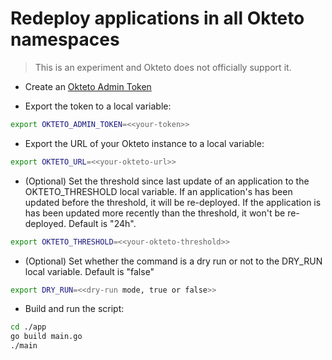 # Redeploy applications in all Okteto namespaces

> This is an experiment and Okteto does not officially support it.

- Create an [Okteto Admin Token](https://www.okteto.com/docs/admin/dashboard/#admin-access-tokens)

- Export the token to a local variable:

```bash
export OKTETO_ADMIN_TOKEN=<<your-token>>
```

- Export the URL of your Okteto instance to a local variable:

```bash
export OKTETO_URL=<<your-okteto-url>>
```

- (Optional) Set the threshold since last update of an application to the OKTETO_THRESHOLD local variable. If an application's has been updated before the threshold, it will be re-deployed. If the application is has been updated more recently than the threshold, it won't be re-deployed. Default is "24h".

```bash
export OKTETO_THRESHOLD=<<your-okteto-threshold>>
```

- (Optional) Set whether the command is a dry run or not to the DRY_RUN local variable. Default is "false"

```bash
export DRY_RUN=<<dry-run mode, true or false>>
```

- Build and run the script:
```bash
cd ./app
go build main.go
./main
```